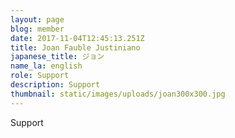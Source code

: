 ```yaml
---
layout: page
blog: member
date: 2017-11-04T12:45:13.251Z
title: Joan Fauble Justiniano
japanese_title: ジョン
name_la: english
role: Support
description: Support
thumbnail: static/images/uploads/joan300x300.jpg
---
```

Support
